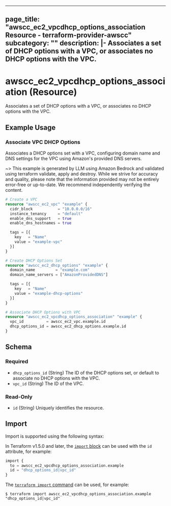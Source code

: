 
---
page_title: "awscc_ec2_vpcdhcp_options_association Resource - terraform-provider-awscc"
subcategory: ""
description: |-
  Associates a set of DHCP options with a VPC, or associates no DHCP options with the VPC.
---

# awscc_ec2_vpcdhcp_options_association (Resource)

Associates a set of DHCP options with a VPC, or associates no DHCP options with the VPC.

## Example Usage

### Associate VPC DHCP Options

Associates a DHCP options set with a VPC, configuring domain name and DNS settings for the VPC using Amazon's provided DNS servers.

~> This example is generated by LLM using Amazon Bedrock and validated using terraform validate, apply and destroy. While we strive for accuracy and quality, please note that the information provided may not be entirely error-free or up-to-date. We recommend independently verifying the content.

```terraform
# Create a VPC
resource "awscc_ec2_vpc" "example" {
  cidr_block           = "10.0.0.0/16"
  instance_tenancy     = "default"
  enable_dns_support   = true
  enable_dns_hostnames = true

  tags = [{
    key   = "Name"
    value = "example-vpc"
  }]
}

# Create DHCP Options Set
resource "awscc_ec2_dhcp_options" "example" {
  domain_name         = "example.com"
  domain_name_servers = ["AmazonProvidedDNS"]

  tags = [{
    key   = "Name"
    value = "example-dhcp-options"
  }]
}

# Associate DHCP Options with VPC
resource "awscc_ec2_vpcdhcp_options_association" "example" {
  vpc_id          = awscc_ec2_vpc.example.id
  dhcp_options_id = awscc_ec2_dhcp_options.example.id
}
```

<!-- schema generated by tfplugindocs -->
## Schema

### Required

- `dhcp_options_id` (String) The ID of the DHCP options set, or default to associate no DHCP options with the VPC.
- `vpc_id` (String) The ID of the VPC.

### Read-Only

- `id` (String) Uniquely identifies the resource.

## Import

Import is supported using the following syntax:

In Terraform v1.5.0 and later, the [`import` block](https://developer.hashicorp.com/terraform/language/import) can be used with the `id` attribute, for example:

```terraform
import {
  to = awscc_ec2_vpcdhcp_options_association.example
  id = "dhcp_options_id|vpc_id"
}
```

The [`terraform import` command](https://developer.hashicorp.com/terraform/cli/commands/import) can be used, for example:

```shell
$ terraform import awscc_ec2_vpcdhcp_options_association.example "dhcp_options_id|vpc_id"
```
